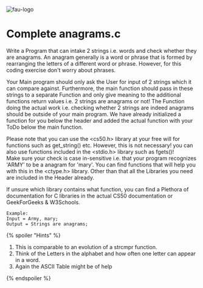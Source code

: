 ![fau-logo](https://www.fau.de/files/2016/02/fb-ww-logo-preview.jpg)
# Complete anagrams.c
Write a Program that can intake 2 strings i.e. words and check whether they are anagrams. An anagram generally is a word or phrase
 that is formed by rearranging the letters of a different word or phrase. However, for this coding exercise don't worry about phrases.

Your Main program should only ask the User for input of 2 strings which it can compare against. Furthermore, the main function should
pass in these strings to a separate Function and only give meaning to the additional functions return values i.e. 2 strings are anagrams or not!
The Function doing the actual work i.e. checking whether 2 strings are indeed anagrams should be outside of your main program. We have already
initialized a function for you below the header and added the actual function with your ToDo below the main function. 

Please note that you can use the <cs50.h> library at your free will for functions such as
get_string() etc. However, this is not necessary! you can also use functions included in the <stdio.h> library such as fgets()!  
Make sure your check is case in-sensitive i.e. that your program recognizes 'ARMY' to be a
anagram for 'mary'. You can find functions that will help you with this in the <ctype.h> library.
Other than that all the Libraries you need are included in the
Header already.


If unsure which library contains what function, you can find a 
Plethora of documentation for C libraries in the actual CS50 
documentation or GeekForGeeks & W3Schools.



~~~
Example: 
Input = Army, mary; 
Output = Strings are anagrams;
~~~
{% spoiler "Hints" %}

1. This is comparable to an evolution of a strcmpr function.
2. Think of the Letters in the alphabet and how often one letter can appear in a word.
3. Again the ASCII Table might be of help

{% endspoiler %}
